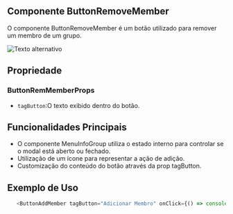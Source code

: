 ## **Componente ButtonRemoveMember**
O componente ButtonRemoveMember é um botão utilizado para remover um membro de um grupo.

![Texto alternativo](../../../../../../imagens/buttoRemoveMember.png)
## **Propriedade**
### **ButtonRemMemberProps**
- `tagButton`:O texto exibido dentro do botão.
## **Funcionalidades Principais**

- O componente MenuInfoGroup utiliza o estado interno para controlar se o modal está aberto ou fechado.
- Utilização de um ícone para representar a ação de adição.
- Customização do conteúdo do botão através da prop tagButton.

## **Exemplo de Uso**
```javascript
   <ButtonAddMember tagButton="Adicionar Membro" onClick={() => console.log('Botão clicado')} />
```